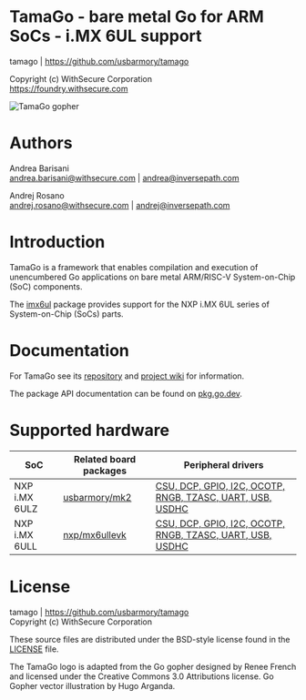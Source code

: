 TamaGo - bare metal Go for ARM SoCs - i.MX 6UL support
======================================================

tamago | https://github.com/usbarmory/tamago  

Copyright (c) WithSecure Corporation  
https://foundry.withsecure.com

![TamaGo gopher](https://github.com/usbarmory/tamago/wiki/images/tamago.svg?sanitize=true)

Authors
=======

Andrea Barisani  
andrea.barisani@withsecure.com | andrea@inversepath.com  

Andrej Rosano  
andrej.rosano@withsecure.com   | andrej@inversepath.com  

Introduction
============

TamaGo is a framework that enables compilation and execution of unencumbered Go
applications on bare metal ARM/RISC-V System-on-Chip (SoC) components.

The [imx6ul](https://github.com/usbarmory/tamago/tree/master/soc/nxp/imx6ul)
package provides support for the NXP i.MX 6UL series of System-on-Chip (SoCs)
parts.

Documentation
=============

For TamaGo see its [repository](https://github.com/usbarmory/tamago) and
[project wiki](https://github.com/usbarmory/tamago/wiki) for information.

The package API documentation can be found on
[pkg.go.dev](https://pkg.go.dev/github.com/usbarmory/tamago).

Supported hardware
==================

| SoC           | Related board packages                                                               | Peripheral drivers                                                                                                   |
|---------------|--------------------------------------------------------------------------------------|----------------------------------------------------------------------------------------------------------------------|
| NXP i.MX 6ULZ | [usbarmory/mk2](https://github.com/usbarmory/tamago/tree/master/board/usbarmory)     | [CSU, DCP, GPIO, I2C, OCOTP, RNGB, TZASC, UART, USB, USDHC](https://github.com/usbarmory/tamago/tree/master/soc/nxp) |
| NXP i.MX 6ULL | [nxp/mx6ullevk](https://github.com/usbarmory/tamago/tree/master/board/nxp/mx6ullevk) | [CSU, DCP, GPIO, I2C, OCOTP, RNGB, TZASC, UART, USB, USDHC](https://github.com/usbarmory/tamago/tree/master/soc/nxp) |

License
=======

tamago | https://github.com/usbarmory/tamago  
Copyright (c) WithSecure Corporation

These source files are distributed under the BSD-style license found in the
[LICENSE](https://github.com/usbarmory/tamago/blob/master/LICENSE) file.

The TamaGo logo is adapted from the Go gopher designed by Renee French and
licensed under the Creative Commons 3.0 Attributions license. Go Gopher vector
illustration by Hugo Arganda.

